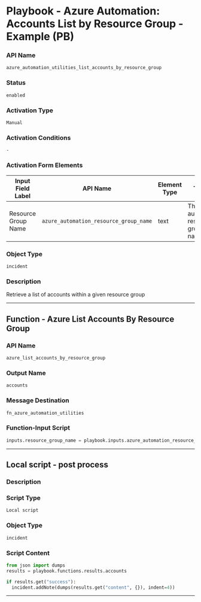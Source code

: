 <!--
    DO NOT MANUALLY EDIT THIS FILE
    THIS FILE IS AUTOMATICALLY GENERATED WITH resilient-sdk codegen
    Generated with resilient-sdk v50.0.151
-->

# Playbook - Azure Automation: Accounts List by Resource Group - Example (PB)

### API Name
`azure_automation_utilities_list_accounts_by_resource_group`

### Status
`enabled`

### Activation Type
`Manual`

### Activation Conditions
`-`

### Activation Form Elements
| Input Field Label | API Name | Element Type | Tooltip | Requirement |
| ----------------- | -------- | ------------ | ------- | ----------- |
| Resource Group Name | `azure_automation_resource_group_name` | text | The Azure automation resource group name | Always |

### Object Type
`incident`

### Description
Retrieve a list of accounts within a given resource group


---
## Function - Azure List Accounts By Resource Group

### API Name
`azure_list_accounts_by_resource_group`

### Output Name
`accounts`

### Message Destination
`fn_azure_automation_utilities`

### Function-Input Script
```python
inputs.resource_group_name = playbook.inputs.azure_automation_resource_group_name
```

---

## Local script - post process

### Description


### Script Type
`Local script`

### Object Type
`incident`

### Script Content
```python
from json import dumps
results = playbook.functions.results.accounts

if results.get("success"):
  incident.addNote(dumps(results.get("content", {}), indent=4))
```

---

